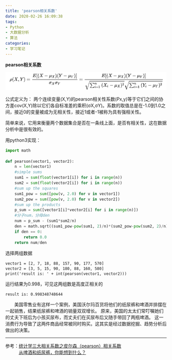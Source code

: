 ```yaml
---
title: 'pearson相关系数'
date: 2020-02-26 16:09:38
tags: 
- Python
- 大数据分析
- 算法
categories: 
- 学习笔记
---
```

**pearson相关系数**

![avatar](/picture/pearson公式.png)

公式定义为： 两个连续变量(X,Y)的pearson相关性系数(Px,y)等于它们之间的协方差cov(X,Y)除以它们各自标准差的乘积(σX,σY)。系数的取值总是在-1.0到1.0之间，接近0的变量被成为无相关性，接近1或者-1被称为具有强相关性。

简单来说，它用来衡量两个数据集合是否在一条线上面，是否有相关性，这在数据分析中是很有效的。

用python3实现：
<!--more-->
```python
import math

def pearson(vector1, vector2):
    n = len(vector1)
    #simple sums
    sum1 = sum(float(vector1[i]) for i in range(n))
    sum2 = sum(float(vector2[i]) for i in range(n))
    #sum up the squares
    sum1_pow = sum([pow(v, 2.0) for v in vector1])
    sum2_pow = sum([pow(v, 2.0) for v in vector2])
    #sum up the products
    p_sum = sum([vector1[i]*vector2[i] for i in range(n)])
    #分子num，分母den
    num = p_sum - (sum1*sum2/n)
    den = math.sqrt((sum1_pow-pow(sum1, 2)/n)*(sum2_pow-pow(sum2, 2)/n))
    if den == 0:
        return 0.0
    return num/den
```
选择两组数据
```
vector1 = [2, 7, 18, 88, 157, 90, 177, 570]
vector2 = [3, 5, 15, 90, 180, 88, 160, 580]
print('result is: ' + int(pearson(vector1, vector2)))
```
运行结果为0.998，可见这两组数是高度正相关的
```
result is: 0.998348748644
```

&emsp;&emsp;美国零售业有这样一个案例，美国沃尔玛百货将他们的纸尿裤和啤酒并排摆在一起销售，结果纸尿裤和啤酒的销量双双增长。
原来，美国的太太们常叮嘱她们的丈夫下班后为小孩买尿布，而丈夫们在买尿布后又随手带回了两瓶啤酒。
这一消费行为导致了这两件商品经常被同时购买。这其实是经过数据挖掘、趋势分析后做出的决策。

******
参考：[统计学三大相关系数之皮尔森（pearson）相关系数](https://blog.csdn.net/AlexMerer/article/details/74908435)  
&emsp;&emsp;&emsp;[从啤酒和纸尿裤，你能想到什么？](https://www.jianshu.com/p/a8349052a2a0)